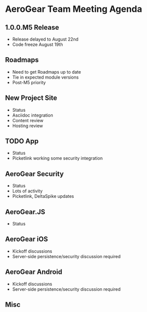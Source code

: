AeroGear Team Meeting Agenda
============================

1.0.0.M5 Release
-----------------

* Release delayed to August 22nd
 * Code freeze August 19th

Roadmaps
--------

* Need to get Roadmaps up to date
 * Tie in expected module versions
 * Post-M5 priority

New Project Site
----------------

* Status
 * Asciidoc integration
 * Content review
 * Hosting review
 
TODO App
--------

* Status
* Picketlink working some security integration
  
AeroGear Security
-----------------

* Status
 * Lots of activity
 * Picketlink, DeltaSpike updates
 
AeroGear.JS
-----------

* Status

AeroGear iOS
------------

* Kickoff discussions
 * Server-side persistence/security discussion required

AeroGear Android
----------------

* Kickoff discussions
 * Server-side persistence/security discussion required
 
Misc
----
